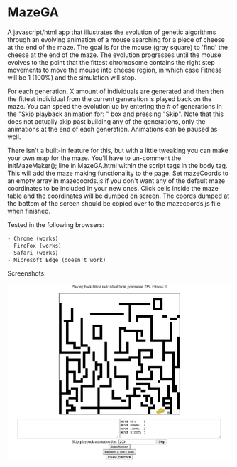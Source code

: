 # MazeGA

A javascript/html app that illustrates the evolution of genetic algorithms through an evolving animation of a mouse searching for a piece of cheese at the end of the maze. The goal is for the mouse (gray square) to 'find' the cheese at the end of the maze. The evolution progresses until the mouse evolves to the point that the fittest chromosome contains the right step movements to move the mouse into cheese region, in which case Fitness will be 1 (100%) and the simulation will stop.

For each generation, X amount of individuals are generated and then then the fittest individual from the current generation is played back on the maze. You can speed the evolution up by entering the # of generations in the "Skip playback animation for: " box and pressing "Skip". Note that this does not actually skip past building any of the generations, only the animations at the end of each generation. Animations can be paused as well.

There isn't a built-in feature for this, but with a little tweaking you can make your own map for the maze. You'll have to un-comment the initMazeMaker(); line in MazeGA.html within the script tags in the body tag. This will add the maze making functionality to the page. Set mazeCoords to an empty array in mazecoords.js if you don't want any of the default maze coordinates to be included in your new ones. Click cells inside the maze table and the coordinates will be dumped on screen. The coords dumped at the bottom of the screen should be copied over to the mazecoords.js file when finished. 

Tested in the following browsers:

    - Chrome (works)
    - FireFox (works)
    - Safari (works)
    - Microsoft Edge (doesn't work)

Screenshots:

![Preview of MazeGA interface](https://github.com/edev90/MazeGA/blob/main/images/MazeGA_Screenshot.png)
